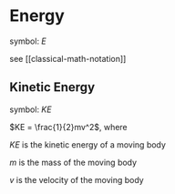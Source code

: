 # Energy

symbol: $E$

see [[classical-math-notation]]

## Kinetic Energy

symbol: $KE$

$KE = \frac{1}{2}mv^2$, where

$KE$ is the kinetic energy of a moving body

$m$ is the mass of the moving body

$v$ is the velocity of the moving body

